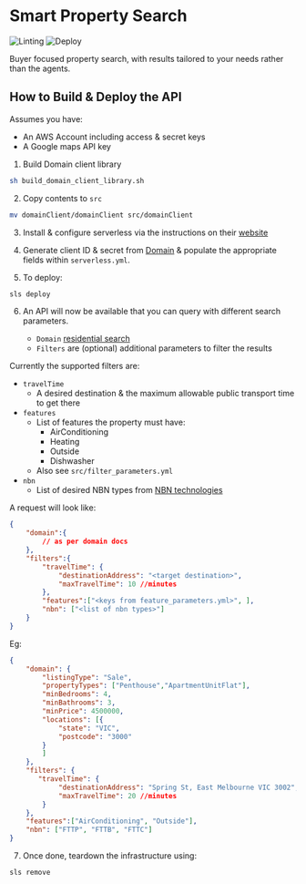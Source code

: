 # Smart Property Search

![Linting](https://github.com/diabolical-ninja/smart-property-search/workflows/Linting/badge.svg) ![Deploy](https://github.com/diabolical-ninja/smart-property-search/workflows/Deploy%20Feature%20Branch/badge.svg)

Buyer focused property search, with results tailored to your needs rather than the agents.

## How to Build & Deploy the API

Assumes you have:

-   An AWS Account including access & secret keys
-   A Google maps API key

1.  Build Domain client library

```sh
sh build_domain_client_library.sh
```

2.  Copy contents to `src`

```sh
mv domainClient/domainClient src/domainClient
```

3.  Install & configure serverless via the instructions on their [website](https://www.serverless.com/framework/docs/getting-started/)


4.  Generate client ID & secret from [Domain](https://developer.domain.com.au/docs/introduction) & populate the appropriate fields within `serverless.yml`.

5.  To deploy:

```sh
sls deploy
```

6.  An API will now be available that you can query with different search parameters.

    -   `Domain` [residential search](https://developer.domain.com.au/docs/latest/apis/pkg_agents_listings/references/listings_detailedresidentialsearch)
    -   `Filters` are (optional) additional parameters to filter the results

Currently the supported filters are:
* `travelTime`
    - A desired destination & the maximum allowable public transport time to get there
* `features`
    - List of features the property must have:
        - AirConditioning
        - Heating
        - Outside
        - Dishwasher
    - Also see `src/filter_parameters.yml`
* `nbn`
    - List of desired NBN types from [NBN technologies](https://www.nbnco.com.au/learn/network-technology)

A request will look like:

```json
{
    "domain":{
        // as per domain docs
    },
    "filters":{
        "travelTime": {
            "destinationAddress": "<target destination>",
            "maxTravelTime": 10 //minutes
        },
        "features":["<keys from feature_parameters.yml>", ],
        "nbn": ["<list of nbn types>"]
    }
}
```

Eg:

```json
{
    "domain": {
        "listingType": "Sale",
        "propertyTypes": ["Penthouse","ApartmentUnitFlat"],
        "minBedrooms": 4,
        "minBathrooms": 3,
        "minPrice": 4500000,
        "locations": [{
            "state": "VIC",
            "postcode": "3000"
        }
        ]
    },
    "filters": {
       "travelTime": {
            "destinationAddress": "Spring St, East Melbourne VIC 3002",
            "maxTravelTime": 20 //minutes
        }
    },
    "features":["AirConditioning", "Outside"],
    "nbn": ["FTTP", "FTTB", "FTTC"]
}
```


7.  Once done, teardown the infrastructure using:

```sh
sls remove
```
